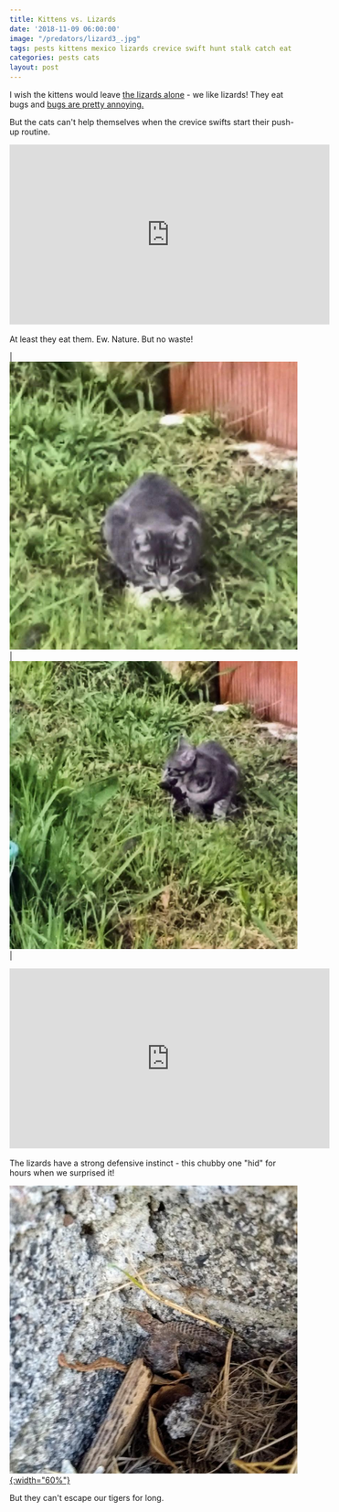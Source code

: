 ```yaml
---
title: Kittens vs. Lizards
date: '2018-11-09 06:00:00'
image: "/predators/lizard3_.jpg"
tags: pests kittens mexico lizards crevice swift hunt stalk catch eat
categories: pests cats
layout: post
---
```


I wish the kittens would leave [the lizards alone](https://reverdecer.annalisagross.com/2018/11/06/lizard-gallery/) - we like lizards! They eat bugs and [bugs are pretty annoying.](https://reverdecer.annalisagross.com/2018/08/10/cut-out-the-middle-man/)

But the cats can't help themselves when the crevice swifts start their push-up routine.

<iframe width="560" height="315" src="https://www.youtube-nocookie.com/embed/IV4q74d0zU4" frameborder="0" allow="autoplay; encrypted-media" allowfullscreen></iframe>

At least they eat them. Ew. Nature. But no waste!

| [![](/images/gris_lizard_.jpg)](/images/gris_lizard.jpg) | [![](/images/gris_lizard2_.jpg)](/images/gris_lizard2.jpg) |

<iframe width="560" height="315" src="https://www.youtube-nocookie.com/embed/zHa8uNf8BOY" frameborder="0" allow="autoplay; encrypted-media" allowfullscreen></iframe>

The lizards have a strong defensive instinct - this chubby one "hid" for hours when we surprised it!

[![](/images/predators/lizard_hides_.jpg){:width="60%"}](/images/predators/lizard_hides.jpg)

But they can't escape our tigers for long.